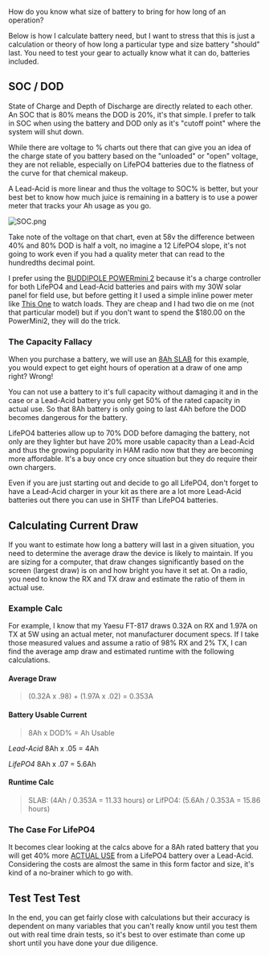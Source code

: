 How do you know what size of battery to bring for how long of an operation?  

Below is how I calculate battery need, but I want to stress that this is just a calculation or theory of how long a particular type and size battery "should" last.  You need to test your gear to actually know what it can do, batteries included.

## SOC / DOD

State of Charge and Depth of Discharge are directly related to each other.  An SOC that is 80% means the DOD is 20%, it's that simple.  I prefer to talk in SOC when using the battery and DOD only as it's "cutoff point" where the system will shut down.  

While there are voltage to % charts out there that can give you an idea of the charge state of you battery based on the "unloaded" or "open" voltage, they are not reliable, especially on LifePO4 batteries due to the flatness of the curve for that chemical makeup.  

A Lead-Acid is more linear and thus the voltage to SOC% is better, but your best bet to know how much juice is remaining in a battery is to use a power meter that tracks your Ah usage as you go.

![SOC.png](https://i.postimg.cc/2jB22zwM/SOC.png)

Take note of the voltage on that chart, even at 58v the difference between 40% and 80% DOD is half a volt, no imagine a 12 LifePO4 slope, it's not going to work even if you had a quality meter that can read to the hundredths decimal point. 

I prefer using the [BUDDIPOLE POWERmini 2](https://www.buddipole.com/powermini.html) because it's a charge controller for both LifePO4 and Lead-Acid batteries and pairs with my 30W solar panel for field use, but before getting it I used a simple inline power meter like [This One](https://amzn.to/4hAGswM) to watch loads.  They are cheap and I had two die on me (not that particular model) but if you don't want to spend the $180.00 on the PowerMini2, they will do the trick.

### The Capacity Fallacy
When you purchase a battery, we will use an [8Ah SLAB](https://amzn.to/3XUlmTd) for this example, you would expect to get eight hours of operation at a draw of one amp right?  Wrong!

You can not use a battery to it's full capacity without damaging it and in the case or a Lead-Acid battery you only get 50% of the rated capacity in actual use.  So that 8Ah battery is only going to last 4Ah before the DOD becomes dangerous for the battery.

LifePO4 batteries allow up to 70% DOD before damaging the battery, not only are they lighter but have 20% more usable capacity than a Lead-Acid and thus the growing popularity in HAM radio now that they are becoming more affordable.  It's a buy once cry once situation but they do require their own chargers.

Even if you are just starting out and decide to go all LifePO4, don't forget to have a Lead-Acid charger in your kit as there are a lot more Lead-Acid batteries out there you can use in SHTF than LifePO4 batteries.

## Calculating Current Draw

If you want to estimate how long a battery will last in a given situation, you need to determine the average draw the device is likely to maintain.  If you are sizing for a computer, that draw changes significantly based on the screen (largest draw) is on and how bright you have it set at.  On a radio, you need to know the RX and TX draw and estimate the ratio of them in actual use.

### Example Calc
For example, I know that my Yaesu FT-817 draws 0.32A on RX and 1.97A on TX at 5W using an actual meter, not manufacturer document specs.  If I take those measured values and assume a ratio of 98% RX and 2% TX, I can find the average amp draw and estimated runtime with the following calculations.

#### Average Draw
> (0.32A x .98) + (1.97A x .02) = 0.353A 
#### Battery Usable Current
>8Ah x DOD% = Ah Usable

*Lead-Acid*
	8Ah x .05 = 4Ah

*LifePO4*
	8Ah x .07 = 5.6Ah

#### Runtime Calc
> SLAB: (4Ah / 0.353A = 11.33 hours)  or  LifPO4: (5.6Ah / 0.353A = 15.86 hours) 

### The Case For LifePO4

It becomes clear looking at the calcs above for a 8Ah rated battery that you will get 40% more <u>ACTUAL USE</u> from a LifePO4 battery over a Lead-Acid.  Considering the costs are almost the same in this form factor and size, it's kind of a no-brainer which to go with.

## Test Test Test
In the end, you can get fairly close with calculations but their accuracy is dependent on many variables that you can't really know until you test them out with real time drain tests, so it's best to over estimate than come up short until you have done your due diligence.


